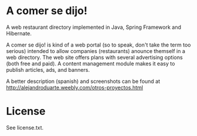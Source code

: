 A comer se dijo!
================

A web restaurant directory implemented in Java, Spring Framework and Hibernate.

A comer se dijo! is kind of a web portal (so to speak, don't take the term too serious) intended to allow companies
(restaurants) anounce themself in a web directory. The web site offers plans with several advertising options
(both free and paid). A content management module makes it easy to publish articles, ads, and banners.

A better description (spanish) and screenshots can be found at http://alejandroduarte.weebly.com/otros-proyectos.html 

License
=======

See license.txt.
